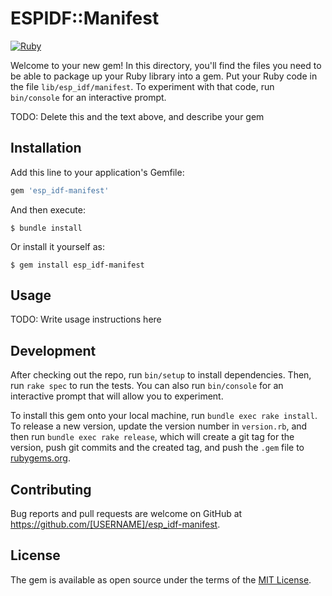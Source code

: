# ESPIDF::Manifest

[![Ruby](https://github.com/trombik/esp_idf-manifest/actions/workflows/main.yml/badge.svg)](https://github.com/trombik/esp_idf-manifest/actions/workflows/main.yml)

Welcome to your new gem! In this directory, you'll find the files you need to be able to package up your Ruby library into a gem. Put your Ruby code in the file `lib/esp_idf/manifest`. To experiment with that code, run `bin/console` for an interactive prompt.

TODO: Delete this and the text above, and describe your gem

## Installation

Add this line to your application's Gemfile:

```ruby
gem 'esp_idf-manifest'
```

And then execute:

    $ bundle install

Or install it yourself as:

    $ gem install esp_idf-manifest

## Usage

TODO: Write usage instructions here

## Development

After checking out the repo, run `bin/setup` to install dependencies. Then, run `rake spec` to run the tests. You can also run `bin/console` for an interactive prompt that will allow you to experiment.

To install this gem onto your local machine, run `bundle exec rake install`. To release a new version, update the version number in `version.rb`, and then run `bundle exec rake release`, which will create a git tag for the version, push git commits and the created tag, and push the `.gem` file to [rubygems.org](https://rubygems.org).

## Contributing

Bug reports and pull requests are welcome on GitHub at https://github.com/[USERNAME]/esp_idf-manifest.

## License

The gem is available as open source under the terms of the [MIT License](https://opensource.org/licenses/MIT).
